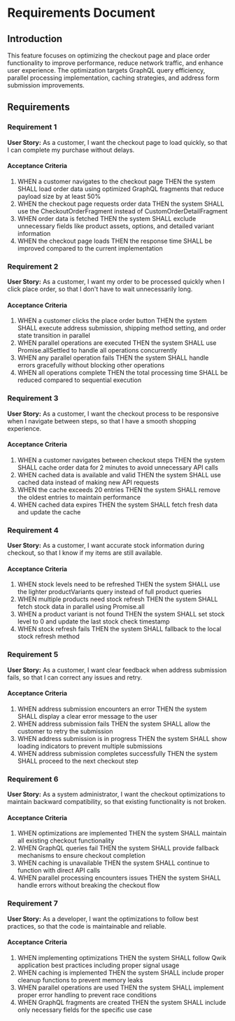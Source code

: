 # Requirements Document

## Introduction

This feature focuses on optimizing the checkout page and place order functionality to improve performance, reduce network traffic, and enhance user experience. The optimization targets GraphQL query efficiency, parallel processing implementation, caching strategies, and address form submission improvements.

## Requirements

### Requirement 1

**User Story:** As a customer, I want the checkout page to load quickly, so that I can complete my purchase without delays.

#### Acceptance Criteria

1. WHEN a customer navigates to the checkout page THEN the system SHALL load order data using optimized GraphQL fragments that reduce payload size by at least 50%
2. WHEN the checkout page requests order data THEN the system SHALL use the CheckoutOrderFragment instead of CustomOrderDetailFragment
3. WHEN order data is fetched THEN the system SHALL exclude unnecessary fields like product assets, options, and detailed variant information
4. WHEN the checkout page loads THEN the response time SHALL be improved compared to the current implementation

### Requirement 2

**User Story:** As a customer, I want my order to be processed quickly when I click place order, so that I don't have to wait unnecessarily long.

#### Acceptance Criteria

1. WHEN a customer clicks the place order button THEN the system SHALL execute address submission, shipping method setting, and order state transition in parallel
2. WHEN parallel operations are executed THEN the system SHALL use Promise.allSettled to handle all operations concurrently
3. WHEN any parallel operation fails THEN the system SHALL handle errors gracefully without blocking other operations
4. WHEN all operations complete THEN the total processing time SHALL be reduced compared to sequential execution

### Requirement 3

**User Story:** As a customer, I want the checkout process to be responsive when I navigate between steps, so that I have a smooth shopping experience.

#### Acceptance Criteria

1. WHEN a customer navigates between checkout steps THEN the system SHALL cache order data for 2 minutes to avoid unnecessary API calls
2. WHEN cached data is available and valid THEN the system SHALL use cached data instead of making new API requests
3. WHEN the cache exceeds 20 entries THEN the system SHALL remove the oldest entries to maintain performance
4. WHEN cached data expires THEN the system SHALL fetch fresh data and update the cache

### Requirement 4

**User Story:** As a customer, I want accurate stock information during checkout, so that I know if my items are still available.

#### Acceptance Criteria

1. WHEN stock levels need to be refreshed THEN the system SHALL use the lighter productVariants query instead of full product queries
2. WHEN multiple products need stock refresh THEN the system SHALL fetch stock data in parallel using Promise.all
3. WHEN a product variant is not found THEN the system SHALL set stock level to 0 and update the last stock check timestamp
4. WHEN stock refresh fails THEN the system SHALL fallback to the local stock refresh method

### Requirement 5

**User Story:** As a customer, I want clear feedback when address submission fails, so that I can correct any issues and retry.

#### Acceptance Criteria

1. WHEN address submission encounters an error THEN the system SHALL display a clear error message to the user
2. WHEN address submission fails THEN the system SHALL allow the customer to retry the submission
3. WHEN address submission is in progress THEN the system SHALL show loading indicators to prevent multiple submissions
4. WHEN address submission completes successfully THEN the system SHALL proceed to the next checkout step

### Requirement 6

**User Story:** As a system administrator, I want the checkout optimizations to maintain backward compatibility, so that existing functionality is not broken.

#### Acceptance Criteria

1. WHEN optimizations are implemented THEN the system SHALL maintain all existing checkout functionality
2. WHEN GraphQL queries fail THEN the system SHALL provide fallback mechanisms to ensure checkout completion
3. WHEN caching is unavailable THEN the system SHALL continue to function with direct API calls
4. WHEN parallel processing encounters issues THEN the system SHALL handle errors without breaking the checkout flow

### Requirement 7

**User Story:** As a developer, I want the optimizations to follow best practices, so that the code is maintainable and reliable.

#### Acceptance Criteria

1. WHEN implementing optimizations THEN the system SHALL follow Qwik application best practices including proper signal usage
2. WHEN caching is implemented THEN the system SHALL include proper cleanup functions to prevent memory leaks
3. WHEN parallel operations are used THEN the system SHALL implement proper error handling to prevent race conditions
4. WHEN GraphQL fragments are created THEN the system SHALL include only necessary fields for the specific use case